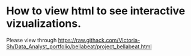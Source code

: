 # How to view html to see interactive vizualizations.
Please view through https://raw.githack.com/Victoria-Sh/Data_Analyst_portfolio/bellabeat/project_bellabeat.html
